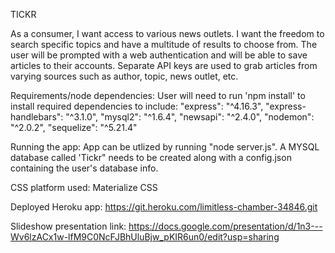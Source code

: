 TICKR

As a consumer, I want access to various news outlets. I want the freedom to search specific topics and have a multitude of results to choose from.
The user will be prompted with a web authentication and will be able to save articles
to their accounts.
Separate API keys are used to grab articles from varying sources such as author, topic, news outlet, etc.

Requirements/node dependencies:
User will need to run 'npm install' to install required dependencies to include:
"express": "^4.16.3",
"express-handlebars": "^3.1.0",
"mysql2": "^1.6.4",
"newsapi": "^2.4.0",
"nodemon": "^2.0.2",
"sequelize": "^5.21.4"

Running the app:
App can be utlized by running "node server.js".
A MYSQL database called 'Tickr" needs to be created along with a config.json containing the user's database info.

CSS platform used:
Materialize CSS

Deployed Heroku app:
https://git.heroku.com/limitless-chamber-34846.git

Slideshow presentation link: https://docs.google.com/presentation/d/1n3---Wv6lzACx1w-lfM9C0NcFJBhUluBjw_pKIR6un0/edit?usp=sharing
